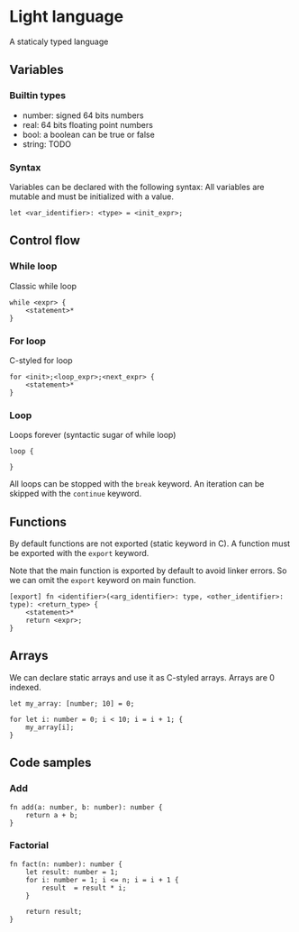 # Light language
A staticaly typed language

## Variables
### Builtin types

* number: signed 64 bits numbers
* real: 64 bits floating point numbers
* bool: a boolean can be true or false
* string: TODO

### Syntax

Variables can be declared with the following syntax:
All variables are mutable and must be initialized with a value.

```
let <var_identifier>: <type> = <init_expr>;
```

## Control flow

### While loop

Classic while loop

```
while <expr> {
    <statement>*
}
```

### For loop
C-styled for loop

```
for <init>;<loop_expr>;<next_expr> {
    <statement>*
}
```

### Loop

Loops forever (syntactic sugar of while loop)

```
loop {

}
```

All loops can be stopped with the `break` keyword. An iteration can be skipped
with the `continue` keyword.

## Functions

By default functions are not exported (static keyword in C). A function must be
exported with the `export` keyword.

Note that the main function is exported by default to avoid linker
errors. So we can omit the `export` keyword on main function.

```
[export] fn <identifier>(<arg_identifier>: type, <other_identifier>: type): <return_type> {
    <statement>*
    return <expr>;
}

```

## Arrays

We can declare static arrays and use it as C-styled arrays. Arrays are 0 indexed.

```
let my_array: [number; 10] = 0;

for let i: number = 0; i < 10; i = i + 1; {
    my_array[i];
}
```

## Code samples

### Add

```
fn add(a: number, b: number): number {
    return a + b;
}
```

### Factorial

```
fn fact(n: number): number {
    let result: number = 1;
    for i: number = 1; i <= n; i = i + 1 {
        result  = result * i;
    }

    return result;
}

```
